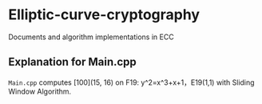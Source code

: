 # Elliptic-curve-cryptography
Documents and algorithm implementations in ECC

## Explanation for Main.cpp

`Main.cpp` computes [100](15, 16) on F19: y^2=x^3+x+1，E19(1,1) with Sliding Window Algorithm.
